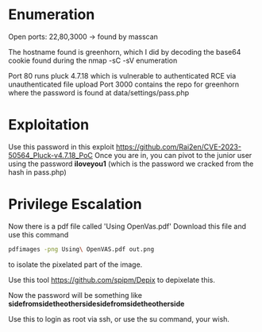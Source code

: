 # Enumeration
Open ports: 22,80,3000 -> found by masscan

The hostname found is greenhorn, which I did by decoding the base64 cookie found during the nmap -sC -sV enumeration

Port 80 runs pluck 4.7.18 which is vulnerable to authenticated RCE via unauthenticated file upload
Port 3000 contains the repo for greenhorn where the password is found at data/settings/pass.php

# Exploitation
Use this password in this exploit https://github.com/Rai2en/CVE-2023-50564_Pluck-v4.7.18_PoC
Once you are in, you can pivot to the junior user using the password **iloveyou1** (which is the password we cracked from the hash in pass.php)

# Privilege Escalation
Now there is a pdf file called 'Using OpenVas.pdf'
Download this file and use this command
```bash
pdfimages -png Using\ OpenVAS.pdf out.png
```
to isolate the pixelated part of the image.

Use this tool https://github.com/spipm/Depix to depixelate this.

Now the password will be something like
**sidefromsidetheothersidesidefromsidetheotherside**

Use this to login as root via ssh, or use the su command, your wish.
